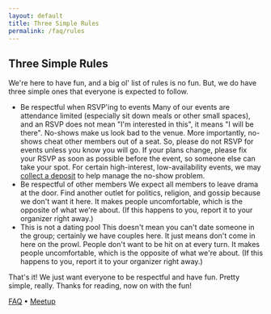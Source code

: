```yaml
---
layout: default
title: Three Simple Rules
permalink: /faq/rules
---
```


## Three Simple Rules

We're here to have fun, and a big ol' list of rules is no fun. But, we do have three simple ones that everyone
is expected to follow.

- Be respectful when RSVP'ing to events
  Many of our events are attendance limited (especially sit down meals or other small spaces), and an RSVP does not mean "I'm interested in this", it means "I will be there".  No-shows make us look bad to the venue.  More importantly, no-shows cheat other members out of a seat.  So, please do not RSVP for events unless you know you will go. If your plans change, please fix your RSVP as soon as possible before the event, so someone else can take your spot. For certain high-interest, low-availability events, we may
  [collect a deposit](/payment) to help manage the no-show problem.  
- Be respectful of other members
  We expect all members to leave drama at the door.  Find another outlet for politics, religion, and gossip because we don't want it here. It makes people uncomfortable, which is the opposite of what we're about. (If this happens to you, report it to your organizer right away.)
- This is not a dating pool
  This doesn't mean you can't date someone in the group; certainly we have couples here. It just means don't come in here on the prowl. People don't want to be hit on at every turn. It makes people uncomfortable, which is the opposite of what we're about. (If this happens to you, report it to your organizer right away.)

That's it! We just want everyone to be respectful and have fun. Pretty simple, really. Thanks for reading, now on with the fun!

[FAQ](/faq) • [Meetup](https://meetup.com/pcola-fun)